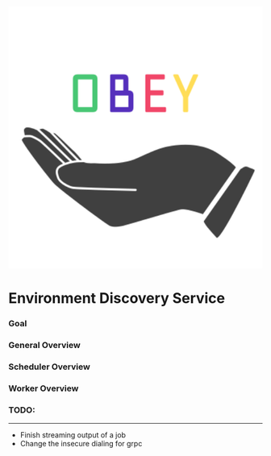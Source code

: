 <img src="./ui/src/assets/obey-logo.svg" height="520px" width="520px"/>

# Environment Discovery Service

### Goal
### General Overview

### Scheduler Overview
### Worker Overview


### TODO:
---
- Finish streaming output of a job
- Change the insecure dialing for grpc
